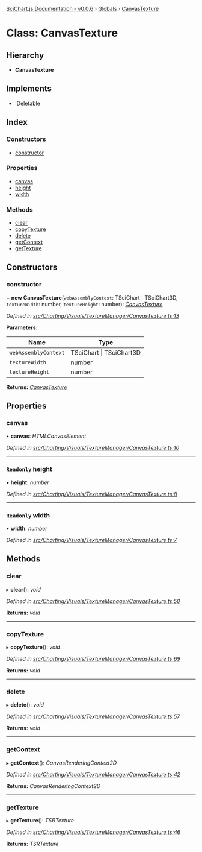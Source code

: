 [SciChart.js Documentation - v0.0.6](../README.md) › [Globals](../globals.md) › [CanvasTexture](canvastexture.md)

# Class: CanvasTexture

## Hierarchy

* **CanvasTexture**

## Implements

* IDeletable

## Index

### Constructors

* [constructor](canvastexture.md#constructor)

### Properties

* [canvas](canvastexture.md#canvas)
* [height](canvastexture.md#readonly-height)
* [width](canvastexture.md#readonly-width)

### Methods

* [clear](canvastexture.md#clear)
* [copyTexture](canvastexture.md#copytexture)
* [delete](canvastexture.md#delete)
* [getContext](canvastexture.md#getcontext)
* [getTexture](canvastexture.md#gettexture)

## Constructors

###  constructor

\+ **new CanvasTexture**(`webAssemblyContext`: TSciChart | TSciChart3D, `textureWidth`: number, `textureHeight`: number): *[CanvasTexture](canvastexture.md)*

*Defined in [src/Charting/Visuals/TextureManager/CanvasTexture.ts:13](https://github.com/ABTSoftware/SciChart.Dev/blob/ff9f38d289/Web/src/SciChart/src/Charting/Visuals/TextureManager/CanvasTexture.ts#L13)*

**Parameters:**

Name | Type |
------ | ------ |
`webAssemblyContext` | TSciChart &#124; TSciChart3D |
`textureWidth` | number |
`textureHeight` | number |

**Returns:** *[CanvasTexture](canvastexture.md)*

## Properties

###  canvas

• **canvas**: *HTMLCanvasElement*

*Defined in [src/Charting/Visuals/TextureManager/CanvasTexture.ts:10](https://github.com/ABTSoftware/SciChart.Dev/blob/ff9f38d289/Web/src/SciChart/src/Charting/Visuals/TextureManager/CanvasTexture.ts#L10)*

___

### `Readonly` height

• **height**: *number*

*Defined in [src/Charting/Visuals/TextureManager/CanvasTexture.ts:8](https://github.com/ABTSoftware/SciChart.Dev/blob/ff9f38d289/Web/src/SciChart/src/Charting/Visuals/TextureManager/CanvasTexture.ts#L8)*

___

### `Readonly` width

• **width**: *number*

*Defined in [src/Charting/Visuals/TextureManager/CanvasTexture.ts:7](https://github.com/ABTSoftware/SciChart.Dev/blob/ff9f38d289/Web/src/SciChart/src/Charting/Visuals/TextureManager/CanvasTexture.ts#L7)*

## Methods

###  clear

▸ **clear**(): *void*

*Defined in [src/Charting/Visuals/TextureManager/CanvasTexture.ts:50](https://github.com/ABTSoftware/SciChart.Dev/blob/ff9f38d289/Web/src/SciChart/src/Charting/Visuals/TextureManager/CanvasTexture.ts#L50)*

**Returns:** *void*

___

###  copyTexture

▸ **copyTexture**(): *void*

*Defined in [src/Charting/Visuals/TextureManager/CanvasTexture.ts:69](https://github.com/ABTSoftware/SciChart.Dev/blob/ff9f38d289/Web/src/SciChart/src/Charting/Visuals/TextureManager/CanvasTexture.ts#L69)*

**Returns:** *void*

___

###  delete

▸ **delete**(): *void*

*Defined in [src/Charting/Visuals/TextureManager/CanvasTexture.ts:57](https://github.com/ABTSoftware/SciChart.Dev/blob/ff9f38d289/Web/src/SciChart/src/Charting/Visuals/TextureManager/CanvasTexture.ts#L57)*

**Returns:** *void*

___

###  getContext

▸ **getContext**(): *CanvasRenderingContext2D*

*Defined in [src/Charting/Visuals/TextureManager/CanvasTexture.ts:42](https://github.com/ABTSoftware/SciChart.Dev/blob/ff9f38d289/Web/src/SciChart/src/Charting/Visuals/TextureManager/CanvasTexture.ts#L42)*

**Returns:** *CanvasRenderingContext2D*

___

###  getTexture

▸ **getTexture**(): *TSRTexture*

*Defined in [src/Charting/Visuals/TextureManager/CanvasTexture.ts:46](https://github.com/ABTSoftware/SciChart.Dev/blob/ff9f38d289/Web/src/SciChart/src/Charting/Visuals/TextureManager/CanvasTexture.ts#L46)*

**Returns:** *TSRTexture*
